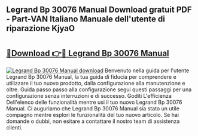 ## Legrand Bp 30076 Manual Download gratuit PDF - Part-VAN Italiano Manuale dell'utente di riparazione KjyaO

# <h2><a href="http://dfea8n1.blite.top/?on=Legrand+Bp+30076+Manual">🔗Download 👉🔴 Legrand Bp 30076 Manual</a></h2>

[![Legrand Bp 30076 Manual download](https://i.imgur.com/lujVjoI.png)](http://dfea8n1.blite.top/?on=Legrand+Bp+30076+Manual)
Benvenuto nella guida per l'utente Legrand Bp 30076 Manual, la tua guida di fiducia per comprendere e utilizzare il tuo nuovo prodotto, dalla configurazione alla manutenzione e oltre. Guida passo passo alla configurazione segui questi passaggi per una configurazione senza interruzioni e di successo. Goditi L'efficienza Dell'elenco delle funzionalità mentre usi il tuo nuovo Legrand Bp 30076 Manual. Ci auguriamo che Legrand Bp 30076 Manual sia stato un utile compagno mentre esplori le funzionalità del tuo nuovo articolo. Se hai domande o dubbi, non esitare a contattare il nostro team di assistenza clienti.
